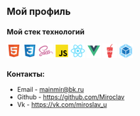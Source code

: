 ## Мой профиль

### Мой стек технологий
![](html.png)  ![](css.png)  ![](sass.png)  ![](js.png)  ![](react.png) ![](vue.png)  ![](gulp.png)  ![](webpack.png)

### Контакты:

* Email - mainmir@bk.ru
* Github - https://github.com/Miroclav
* Vk - https://vk.com/miroslav_u
